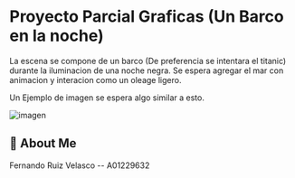 # Proyecto Parcial Graficas (Un Barco en la noche)

La escena se compone de un barco (De preferencia se intentara el titanic) durante la iluminacion de una noche negra. Se espera agregar el mar con animacion y interacion como un oleage ligero.

Un Ejemplo de imagen se espera algo similar a esto.


![imagen](https://us.123rf.com/450wm/zeferli/zeferli2105/zeferli210500145/168337907-concepto-de-guerra-escena-de-batalla-nocturna-en-el-mar-efecto-dram%C3%A1tico-decorado-con-luna.jpg?ver=6)



## 🚀 About Me
Fernando Ruiz Velasco -- A01229632

